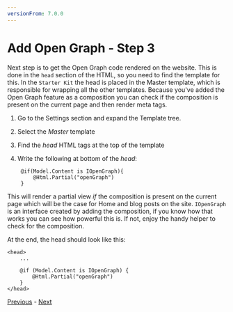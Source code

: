```yaml
---
versionFrom: 7.0.0
---
```


# Add Open Graph - Step 3

Next step is to get the Open Graph code rendered on the website. This is done in the `head` section of the HTML, so you need to find the template for this. In the `Starter Kit` the head is placed in the Master template, which is responsible for wrapping all the other templates. Because you've added the Open Graph feature as a composition you can check if the composition is present on the current page and then render meta tags.

1. Go to the Settings section and expand the Template tree.
2. Select the *Master* template
3. Find the *head* HTML tags at the top of the template
4. Write the following at bottom of the *head*:

        @if(Model.Content is IOpenGraph){
            @Html.Partial("openGraph")
        }

This will render a partial view *if* the composition is present on the current page which will be the case for Home and blog posts on the site. `IOpenGraph` is an interface created by adding the composition, if you know how that works you can see how powerful this is. If not, enjoy the handy helper to check for the composition.

At the end, the head should look like this:

    <head>
        ...
        
        @if (Model.Content is IOpenGraph) {
            @Html.Partial("openGraph")
        }
    </head>

[Previous](step-2-v7.md) - [Next](step-4-v7.md)
